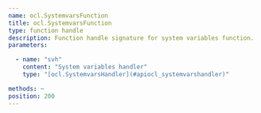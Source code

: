 ```yaml
---
name: ocl.SystemvarsFunction
title: ocl.SystemvarsFunction
type: function handle
description: Function handle signature for system variables function.
parameters: 

  - name: "svh"
    content: "System variables handler"
    type: "[ocl.SystemvarsHandler](#apiocl_systemvarshandler)"

methods: ~
position: 200
---
```

